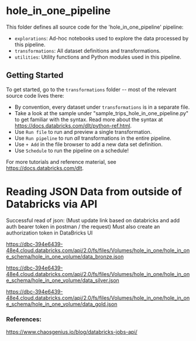 # hole_in_one_pipeline

This folder defines all source code for the 'hole_in_one_pipeline' pipeline:

- `explorations`: Ad-hoc notebooks used to explore the data processed by this pipeline.
- `transformations`: All dataset definitions and transformations.
- `utilities`: Utility functions and Python modules used in this pipeline.

## Getting Started

To get started, go to the `transformations` folder -- most of the relevant source code lives there:

* By convention, every dataset under `transformations` is in a separate file.
* Take a look at the sample under "sample_trips_hole_in_one_pipeline.py" to get familiar with the syntax.
  Read more about the syntax at https://docs.databricks.com/dlt/python-ref.html.
* Use `Run file` to run and preview a single transformation.
* Use `Run pipeline` to run _all_ transformations in the entire pipeline.
* Use `+ Add` in the file browser to add a new data set definition.
* Use `Schedule` to run the pipeline on a schedule!

For more tutorials and reference material, see https://docs.databricks.com/dlt.

# Reading JSON Data from outside of Databricks via API

Successful read of json: (Must update link based on databricks and add auth bearer token in postman / the request)
Must also create an authorization token in DataBricks UI

https://dbc-394e6439-48e4.cloud.databricks.com/api/2.0/fs/files/Volumes/hole_in_one/hole_in_one_schema/hole_in_one_volume/data_bronze.json

https://dbc-394e6439-48e4.cloud.databricks.com/api/2.0/fs/files/Volumes/hole_in_one/hole_in_one_schema/hole_in_one_volume/data_silver.json

https://dbc-394e6439-48e4.cloud.databricks.com/api/2.0/fs/files/Volumes/hole_in_one/hole_in_one_schema/hole_in_one_volume/data_gold.json

### References:

https://www.chaosgenius.io/blog/databricks-jobs-api/ 